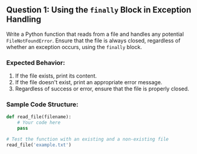 ## Question 1: Using the `finally` Block in Exception Handling
Write a Python function that reads from a file and handles any potential `FileNotFoundError`. Ensure that the file is always closed, regardless of whether an exception occurs, using the `finally` block.

### Expected Behavior:
1. If the file exists, print its content.
2. If the file doesn't exist, print an appropriate error message.
3. Regardless of success or error, ensure that the file is properly closed.

### Sample Code Structure:
```python
def read_file(filename):
    # Your code here
    pass

# Test the function with an existing and a non-existing file
read_file('example.txt')
